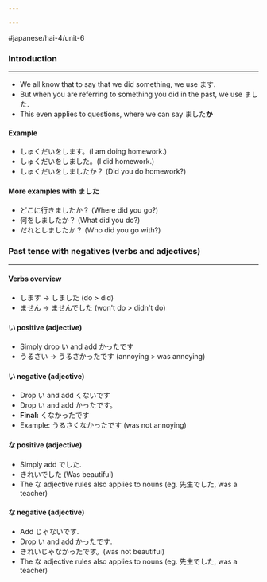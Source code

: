 ```yaml
---

---
```

#japanese/hai-4/unit-6

### Introduction
---
- We all know that to say that we did something, we use ます.
- But when you are referring to something you did in the past, we use ました.
- This even applies to questions, where we can say ました**か**

#### Example
- しゅくだいをします。(I am doing homework.)
- しゅくだいをしました。(I did homework.)
- しゅくだいをしましたか？  (Did you do homework?)

#### More examples with ました
- どこに行きましたか？ (Where did you go?)
- 何をしましたか？ (What did you do?)
- だれとしましたか？ (Who did you go with?)


### Past tense with negatives (verbs and adjectives)
---
#### Verbs overview
- します -> しました (do > did)
- ません -> ませんでした (won't do > didn't do)

#### い positive (adjective)
- Simply drop い and add かったです
- うるさい  ->  うるさかったです (annoying > was annoying)

#### い negative (adjective)
- Drop い and add くないです
- Drop い and add かったです。
- **Final:** くなかったです
- Example: うるさくなかったです  (was not annoying)

#### な positive (adjective)
- Simply add でした.
- きれいでした  (Was beautiful)
- The な adjective rules also applies to nouns (eg. 先生でした, was a teacher)

#### な negative (adjective)
- Add じゃないです.
- Drop い and add かったです.
- きれいじゃなかったです。(was not beautiful)
- The な adjective rules also applies to nouns (eg. 先生でした, was a teacher)



